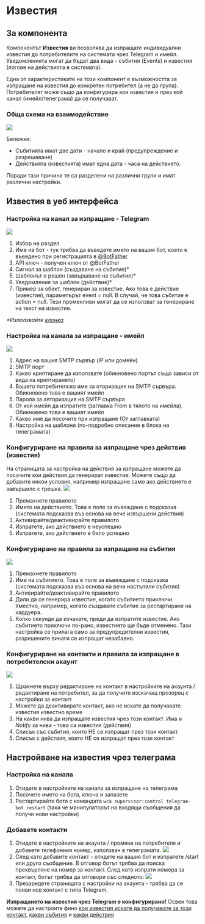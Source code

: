 # Известия
## За компонента
Компонентът **Известия** ви позволява да изпращате индивидуални известия до потребителите на системата чрез Telegram и имейл.
Уведомленията могат да бъдат два вида - събития (Events) и известия (логове на действията в системата).


Една от характеристиките на този компонент е възможността за изпращане на известия до конкретен потребител (а не до група).
Потребителят може също да конфигурира кои известия и през кой канал (имейл/телеграма) да се получават.

### Обща схема на взаимодействие
![](../assets/notification_generation_schema.png)

Бележки:

* Събитията имат две дати - начало и край (предупреждение и разрешаване)
* Действията (известията) имат една дата - часа на действието.

Поради тази причина те са разделени на различни групи и имат различни настройки.

## Известия в уеб интерфейса
### Настройка на канал за изпращане - Telegram
![](../assets/notification_configuration.png)

1. Избор на раздел
2. Име на бот - тук трябва да въведете името на вашия бот, което е въведено при регистрацията в [@BotFather](https://t.me/BotFather)
3. API ключ - получен ключ от @BotFather
4. Сигнал за шаблон (създаване на събитие)*
5. Шаблонът е решен (завършване на събитие)*
6. Уведомление за шаблон (действие)*
7. Пример за обект, генериран за известие. Ако това е действие (известие), параметърът event = null. В случай, че това събитие е action = null.
Тези променливи могат да се използват за генериране на текст на известие.

_*Използвайте [клонка](https://twig.symfony.com/)_

### Настройка на канала за изпращане - имейл
![](../assets/notification_sending_channel_email.png)

1. Адрес на вашия SMTP сървър (IP или домейн)
2. SMTP порт
3. Какво криптиране да използвате (обикновено портът също зависи от вида на криптирането)
4. Вашето потребителско име за оторизация на SMTP сървъра. Обикновено това е вашият имейл
5. Парола за авторизация на SMTP сървъра
6. От кой имейл да изпратите (заглавка From в тялото на имейла). Обикновено това е вашият имейл
7. Какво име да посочите при изпращане (От заглавката)
8. Настройка на шаблони (по-подробно описание в блока на телеграмата)


### Конфигуриране на правила за изпращане чрез действия (известия) <a id="action_rules_conf"></a>
На страницата за настройка на действия за изпращане можете да посочите кои действия да генерират известие.
Можете също да добавите някои условия, например изпращане само ако действието е завършило с грешка.
![](../assets/notification_add_action.png)

1. Премахнете правилото
2. Името на действието. Това е поле за въвеждане с подсказка (системата подсказва въз основа на вече извършени действия)
3. Активирайте/деактивирайте правилото
4. Изпратете, ако действието е неуспешно
5. Изпратете, ако действието е било успешно

### Конфигуриране на правила за изпращане на събития <a id="event_rules_conf"></a>
![](../assets/notification_add_event.png)

1. Премахнете правилото
2. Име на събитието. Това е поле за въвеждане с подсказка (системата подсказва въз основа на вече настъпили събития)
3. Активирайте/деактивирайте правилото
4. Дали да се генерира известие, когато събитието приключи. Уместно, например, когато създавате събитие за рестартиране на хардуера.
5. Колко секунди да изчакате, преди да изпратите известие. Ако събитието приключи по-рано, известието ще бъде отменено. Тази настройка се прилага само за предупредителни известия, разрешените винаги се изпращат незабавно.

### Конфигуриране на контакти и правила за изпращане в потребителски акаунт <a id="config_contact"></a>
![](../assets/notification_contact_config.png)

1. Щракнете върху редактиране на контакт в настройките на акаунта / редактиране на потребител, за да получите изскачащ прозорец с настройки за контакт
2. Можете да деактивирате контакт, ако не искате да получавате известия известно време
3. На какви нива да изпращате известия чрез този контакт. Има и _Notify_ за нива - това са известия (действия)
4. Списък със събития, които НЕ се изпращат през този контакт
5. Списък с действия, които НЕ се изпращат през този контакт


## Настройване на известия чрез телеграма
### Настройка на канала
1. Отидете в настройките на канала за изпращане на телеграма
2. Посочете името на бота, ключа и запазете
3. Рестартирайте бота с командата ```wca supervisor:control telegram-bot restart``` (така че манипулаторът на входящи съобщения да получи нови настройки)

### Добавете контакти
1. Отидете в настройките на акаунта / промяна на потребителя и добавете телефонния номер, използван в телеграмата.
![](../assets/notification_contact_config_block.png)
2. След като добавите контакт - отидете на вашия бот и изпратете /start или друго съобщение.
В отговор ботът трябва да поиска прехвърляне на номер за контакт. След като изпрати номера за контакт, ботът трябва да отговори със следното:
![](../assets/notification_tg_success_registered.png)
3. Презаредете страницата с настройки на акаунта - трябва да се появи нов контакт с типа Telegram.

**Изпращането на известия чрез Telegram е конфигурирано!**
Освен това можете да настроите фино [кои известия искате да получавате за този контакт](#config_contact),
[какви събития](#event_rules_conf) и [какви действия](#action_rules_conf)


